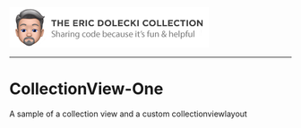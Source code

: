 ![header](./ed-badge.png)

----

# CollectionView-One
A sample of a collection view and a custom collectionviewlayout
